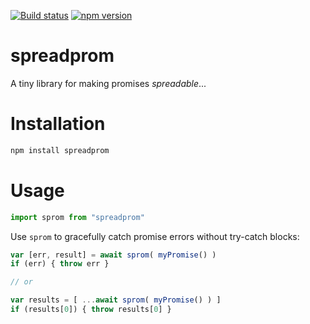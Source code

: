 [![Build status](https://ci.appveyor.com/api/projects/status/ojgkwe64oc154to6/branch/main?svg=true)](https://ci.appveyor.com/project/pbxx/spreadprom/branch/main)
[![npm version](https://img.shields.io/npm/v/spreadprom)](https://www.npmjs.com/package/spreadprom)


# spreadprom
A tiny library for making promises *spreadable*...

# Installation
```bash
npm install spreadprom
```

# Usage

```js
import sprom from "spreadprom"
```

Use `sprom` to gracefully catch promise errors without try-catch blocks:

```js
var [err, result] = await sprom( myPromise() )
if (err) { throw err }

// or

var results = [ ...await sprom( myPromise() ) ]
if (results[0]) { throw results[0] }
```

